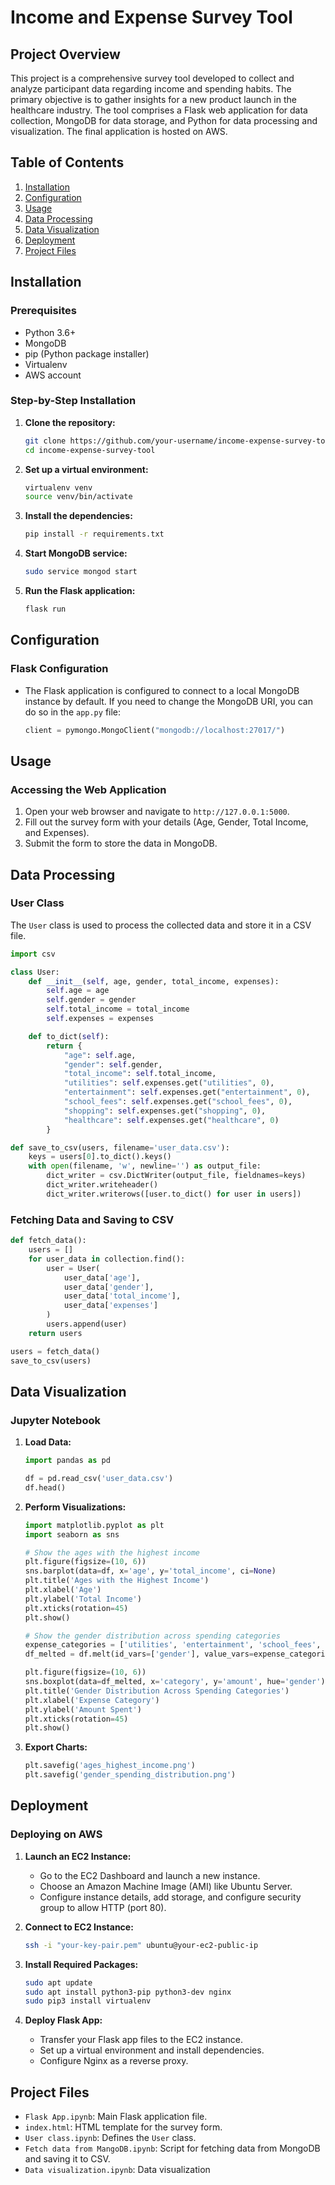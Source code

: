 # Income and Expense Survey Tool

## Project Overview

This project is a comprehensive survey tool developed to collect and analyze participant data regarding income and spending habits. The primary objective is to gather insights for a new product launch in the healthcare industry. The tool comprises a Flask web application for data collection, MongoDB for data storage, and Python for data processing and visualization. The final application is hosted on AWS.

## Table of Contents

1. [Installation](#installation)
2. [Configuration](#configuration)
3. [Usage](#usage)
4. [Data Processing](#data-processing)
5. [Data Visualization](#data-visualization)
6. [Deployment](#deployment)
7. [Project Files](#project-files)

## Installation

### Prerequisites

- Python 3.6+
- MongoDB
- pip (Python package installer)
- Virtualenv
- AWS account

### Step-by-Step Installation

1. **Clone the repository:**
   ```bash
   git clone https://github.com/your-username/income-expense-survey-tool.git
   cd income-expense-survey-tool
   ```

2. **Set up a virtual environment:**
   ```bash
   virtualenv venv
   source venv/bin/activate
   ```

3. **Install the dependencies:**
   ```bash
   pip install -r requirements.txt
   ```

4. **Start MongoDB service:**
   ```bash
   sudo service mongod start
   ```

5. **Run the Flask application:**
   ```bash
   flask run
   ```

## Configuration

### Flask Configuration

- The Flask application is configured to connect to a local MongoDB instance by default. If you need to change the MongoDB URI, you can do so in the `app.py` file:
  ```python
  client = pymongo.MongoClient("mongodb://localhost:27017/")
  ```

## Usage

### Accessing the Web Application

1. Open your web browser and navigate to `http://127.0.0.1:5000`.
2. Fill out the survey form with your details (Age, Gender, Total Income, and Expenses).
3. Submit the form to store the data in MongoDB.

## Data Processing

### User Class

The `User` class is used to process the collected data and store it in a CSV file.

```python
import csv

class User:
    def __init__(self, age, gender, total_income, expenses):
        self.age = age
        self.gender = gender
        self.total_income = total_income
        self.expenses = expenses

    def to_dict(self):
        return {
            "age": self.age,
            "gender": self.gender,
            "total_income": self.total_income,
            "utilities": self.expenses.get("utilities", 0),
            "entertainment": self.expenses.get("entertainment", 0),
            "school_fees": self.expenses.get("school_fees", 0),
            "shopping": self.expenses.get("shopping", 0),
            "healthcare": self.expenses.get("healthcare", 0)
        }

def save_to_csv(users, filename='user_data.csv'):
    keys = users[0].to_dict().keys()
    with open(filename, 'w', newline='') as output_file:
        dict_writer = csv.DictWriter(output_file, fieldnames=keys)
        dict_writer.writeheader()
        dict_writer.writerows([user.to_dict() for user in users])
```

### Fetching Data and Saving to CSV

```python
def fetch_data():
    users = []
    for user_data in collection.find():
        user = User(
            user_data['age'],
            user_data['gender'],
            user_data['total_income'],
            user_data['expenses']
        )
        users.append(user)
    return users

users = fetch_data()
save_to_csv(users)
```

## Data Visualization

### Jupyter Notebook

1. **Load Data:**
   ```python
   import pandas as pd

   df = pd.read_csv('user_data.csv')
   df.head()
   ```

2. **Perform Visualizations:**
   ```python
   import matplotlib.pyplot as plt
   import seaborn as sns

   # Show the ages with the highest income
   plt.figure(figsize=(10, 6))
   sns.barplot(data=df, x='age', y='total_income', ci=None)
   plt.title('Ages with the Highest Income')
   plt.xlabel('Age')
   plt.ylabel('Total Income')
   plt.xticks(rotation=45)
   plt.show()

   # Show the gender distribution across spending categories
   expense_categories = ['utilities', 'entertainment', 'school_fees', 'shopping', 'healthcare']
   df_melted = df.melt(id_vars=['gender'], value_vars=expense_categories, var_name='category', value_name='amount')

   plt.figure(figsize=(10, 6))
   sns.boxplot(data=df_melted, x='category', y='amount', hue='gender')
   plt.title('Gender Distribution Across Spending Categories')
   plt.xlabel('Expense Category')
   plt.ylabel('Amount Spent')
   plt.xticks(rotation=45)
   plt.show()
   ```

3. **Export Charts:**
   ```python
   plt.savefig('ages_highest_income.png')
   plt.savefig('gender_spending_distribution.png')
   ```

## Deployment

### Deploying on AWS

1. **Launch an EC2 Instance:**
   - Go to the EC2 Dashboard and launch a new instance.
   - Choose an Amazon Machine Image (AMI) like Ubuntu Server.
   - Configure instance details, add storage, and configure security group to allow HTTP (port 80).

2. **Connect to EC2 Instance:**
   ```bash
   ssh -i "your-key-pair.pem" ubuntu@your-ec2-public-ip
   ```

3. **Install Required Packages:**
   ```bash
   sudo apt update
   sudo apt install python3-pip python3-dev nginx
   sudo pip3 install virtualenv
   ```

4. **Deploy Flask App:**
   - Transfer your Flask app files to the EC2 instance.
   - Set up a virtual environment and install dependencies.
   - Configure Nginx as a reverse proxy.

## Project Files

- `Flask App.ipynb`: Main Flask application file.
- `index.html`: HTML template for the survey form.
- `User class.ipynb`: Defines the `User` class.
- `Fetch data from MangoDB.ipynb`: Script for fetching data from MongoDB and saving it to CSV.
- `Data visualization.ipynb`: Data visualization



